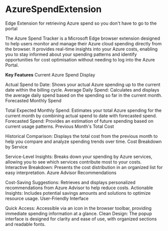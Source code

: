 # AzureSpendExtension
Edge Extension for retrieving Azure spend so you don't have to go to the portal 

The Azure Spend Tracker is a Microsoft Edge browser extension designed to help users monitor and manage their Azure cloud spending directly from the browser. It provides real-time insights into your Azure costs, enabling you to stay informed about your spending patterns and identify opportunities for cost optimisation without needing to log into the Azure Portal.

**Key Features**
Current Azure Spend Display

Actual Spend to Date: Shows your actual Azure spending up to the current date within the billing cycle.
Average Daily Spend: Calculates and displays the average daily spend based on the spending so far in the current month.
Forecasted Monthly Spend

Total Expected Monthly Spend: Estimates your total Azure spending for the current month by combining actual spend to date with forecasted spend.
Forecasted Spend: Provides an estimation of future spending based on current usage patterns.
Previous Month's Total Cost

Historical Comparison: Displays the total cost from the previous month to help you compare and analyze spending trends over time.
Cost Breakdown by Service

Service-Level Insights: Breaks down your spending by Azure services, allowing you to see which services contribute most to your costs.
Interactive Breakdown: Presents the cost distribution in an organized list for easy interpretation.
Azure Advisor Recommendations

Cost-Saving Suggestions: Retrieves and displays personalized recommendations from Azure Advisor to help reduce costs.
Actionable Insights: Includes potential savings amounts and solutions to optimize resource usage.
User-Friendly Interface

Quick Access: Accessible via an icon in the browser toolbar, providing immediate spending information at a glance.
Clean Design: The popup interface is designed for clarity and ease of use, with organized sections and readable fonts.
